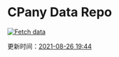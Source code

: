 # CPany Data Repo

[![Fetch data](https://github.com/yjl9903/CPany/actions/workflows/fetch.yml/badge.svg)](https://github.com/yjl9903/CPany/actions/workflows/fetch.yml)

<!-- START_SECTION: update_time -->
更新时间：[2021-08-26 19:44](https://www.timeanddate.com/worldclock/fixedtime.html?msg=Fetch+data&iso=20210826T194424&p1=237)
<!-- END_SECTION: update_time -->
